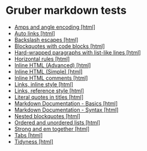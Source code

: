 # Gruber markdown tests

* [Amps and angle encoding ](Amps%20and%20angle%20encoding.md) [[html]](Amps%20and%20angle%20encoding.html)
* [Auto links ](Auto%20links.md) [[html]](Auto%20links.html)
* [Backslash escapes ](Backslash%20escapes.md) [[html]](Backslash%20escapes.html)
* [Blockquotes with code blocks ](Blockquotes%20with%20code%20blocks.md) [[html]](Blockquotes%20with%20code%20blocks.html)
* [Hard-wrapped paragraphs with list-like lines ](Hard-wrapped%20paragraphs%20with%20list-like%20lines.md) [[html]](Hard-wrapped%20paragraphs%20with%20list-like%20lines.html)
* [Horizontal rules ](Horizontal%20rules.md) [[html]](Horizontal%20rules.html)
* [Inline HTML (Advanced) ](Inline%20HTML%20(Advanced).md) [[html]](Inline%20HTML%20(Advanced).html)
* [Inline HTML (Simple) ](Inline%20HTML%20(Simple).md) [[html]](Inline%20HTML%20(Simple).html)
* [Inline HTML comments ](Inline%20HTML%20comments.md) [[html]](Inline%20HTML%20comments.html)
* [Links, inline style ](Links,%20inline%20style.md) [[html]](Links,%20inline%20style.html)
* [Links, reference style ](Links,%20reference%20style.md) [[html]](Links,%20reference%20style.html)
* [Literal quotes in titles ](Literal%20quotes%20in%20titles.md) [[html]](Literal%20quotes%20in%20titles.html)
* [Markdown Documentation - Basics ](Markdown%20Documentation%20-%20Basics.md) [[html]](Markdown%20Documentation%20-%20Basics.html)
* [Markdown Documentation - Syntax ](Markdown%20Documentation%20-%20Syntax.md) [[html]](Markdown%20Documentation%20-%20Syntax.html)
* [Nested blockquotes ](Nested%20blockquotes.md) [[html]](Nested%20blockquotes.html)
* [Ordered and unordered lists ](Ordered%20and%20unordered%20lists.md) [[html]](Ordered%20and%20unordered%20lists.html)
* [Strong and em together ](Strong%20and%20em%20together.md) [[html]](Strong%20and%20em%20together.html)
* [Tabs ](Tabs.md) [[html]](Tabs.html)
* [Tidyness ](Tidyness.md) [[html]](Tidyness.html)
